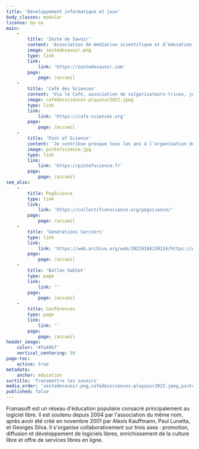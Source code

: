 ```yaml
---
title: 'Développement informatique et jeux'
body_classes: modular
license: by-sa
main:
    -
        title: 'Zeste de Savoir'
        content: 'Association de médiation scientifique et d’éducation populaire depuis 2014 que j’ai le plaisir de présider, et dans laquelle j’organise ou ait organisé plusieurs projets de médiation scientifique, en plus de l’écriture d’articles de vulgarisation.'
        image: zestedesavoir.png
        type: link
        link:
            link: 'https://zestedesavoir.com'
        page:
            page: /accueil
    -
        title: 'Café des Sciences'
        content: 'Via le Café, association de vulgarisateurs⋅trices, je participe à nombre d’événements et d’actions de médiation scientifique : festivals, lives Twitch… et toujours plus à venir !'
        image: cafedessciences-playazur2022.jpeg
        type: link
        link:
            link: 'https://cafe-sciences.org'
        page:
            page: /accueil
    -
        title: 'Pint of Science'
        content: 'Je contribue presque tous les ans à l’organisation de ce festival international de culture scientifique, invitant chercheurs⋅euses dans des lieux détendus (bars…) pour parler de leurs recherches. Et pour l''édition 2023, c''est reparti il y a peu — rendez-vous en mai !'
        image: pintofscience.jpg
        type: link
        link:
            link: 'https://pintofscience.fr'
        page:
            page: /accueil
see_also:
    -
        title: PogScience
        type: link
        link:
            link: 'https://collectifconscience.org/pogscience/'
        page:
            page: /accueil
    -
        title: 'Générations Sorciers'
        type: link
        link:
            link: 'https://web.archive.org/web/20220104130124/https://generations-sorciers.fr/'
        page:
            page: /accueil
    -
        title: 'Ballon Sablet'
        type: page
        link:
            link: ''
        page:
            page: /accueil
    -
        title: Conférences
        type: page
        link:
            link: ''
        page:
            page: /accueil
header_image:
    color: '#7a49b7'
    vertical_centering: 50
page-toc:
    active: true
metadata:
    anchor: éducation
surtitle: 'Transmettre les savoirs'
media_order: 'zestedesavoir.png,cafedessciences-playazur2022.jpeg,pintofscience.jpg'
published: false
---
```


Framasoft est un réseau d'éducation populaire consacré principalement au logiciel libre. Il est soutenu depuis 2004 par l'association du même nom, après avoir été créé en novembre 2001 par Alexis Kauffmann, Paul Lunetta, et Georges Silva. Il s'organise collaborativement sur trois axes : promotion, diffusion et développement de logiciels libres, enrichissement de la culture libre et offre de services libres en ligne.
